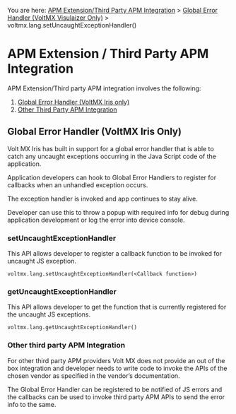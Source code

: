                            

You are here: [APM Extension/Third Party APM Integration](#apm-extension-third-party-apm-integration) > [Global Error Handler (VoltMX Visulaizer Only)](#global-error-handler-volt-mx-iris-only) > voltmx.lang.setUncaughtExceptionHandler(<Callback function>)

APM Extension / Third Party APM Integration
===========================================

APM Extension/Third party APM integration involves the following:

1.  [Global Error Handler (VoltMX Iris only)](#global-error-handler-volt-mx-iris-only)
2.  [Other Third Party APM Integration](#other-third-party-apm-integration)

Global Error Handler (VoltMX Iris Only)
----------------------------------------------

Volt MX  Iris has built in support for a global error handler that is able to catch any uncaught exceptions occurring in the Java Script code of the application.

Application developers can hook to Global Error Handlers to register for callbacks when an unhandled exception occurs.

The exception handler is invoked and app continues to stay alive.

Developer can use this to throw a popup with required info for debug during application development or log the error into device console.

### setUncaughtExceptionHandler

This API allows developer to register a callback function to be invoked for uncaught JS exception.

```
voltmx.lang.setUncaughtExceptionHandler(<Callback function>) 
```

### getUncaughtExceptionHandler

This API allows developer to get the function that is currently registered for the uncaught JS exceptions.

```
voltmx.lang.getUncaughtExceptionHandler()
```

### Other third party APM Integration

For other third party APM providers Volt MX does not provide an out of the box integration and developer needs to write code to invoke the APIs of the chosen vendor as specified in the vendor’s documentation.

The Global Error Handler can be registered to be notified of JS errors and the callbacks can be used to invoke third party APM APIs to send the error info to the same.
